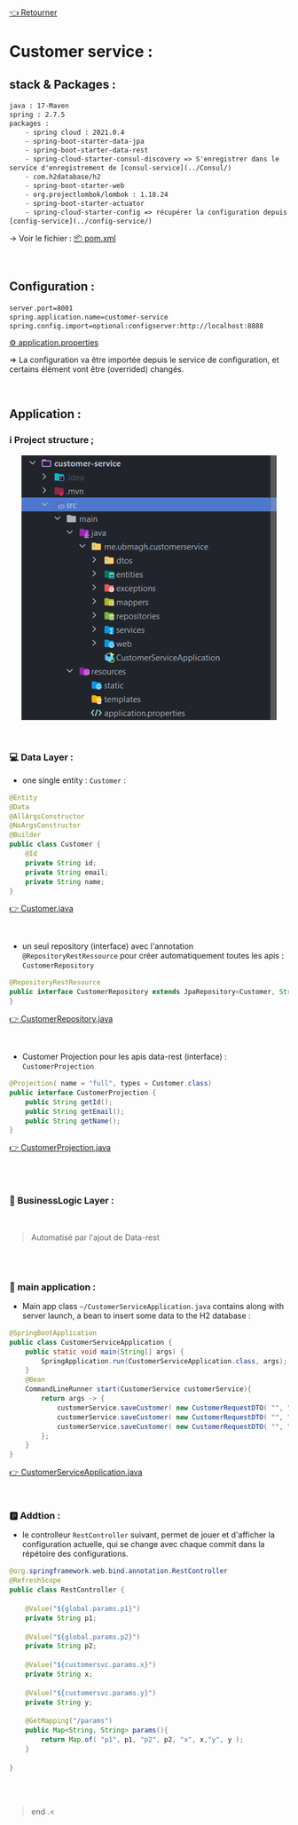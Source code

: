 [👈 Retourner ](../)

# Customer service :


## stack & Packages :

```
java : 17-Maven
spring : 2.7.5
packages : 
    - spring cloud : 2021.0.4
    - spring-boot-starter-data-jpa
    - spring-boot-starter-data-rest
    - spring-cloud-starter-consul-discovery => S'enregistrer dans le service d'enregistrement de [consul-service](../Consul/)
    - com.h2database/h2
    - spring-boot-starter-web
    - org.projectlombok/lombok : 1.18.24
    - spring-boot-starter-actuator
    - spring-cloud-starter-config => récupérer la configuration depuis [config-service](../config-service/)
```
-> Voir le fichier : [📦 pom.xml ](./pom.xml)

<br>

## Configuration : 

```porperties
server.port=8001
spring.application.name=customer-service
spring.config.import=optional:configserver:http://localhost:8888 
```
[⚙ application.properties ](./src/main/resources/application.properties)


=> La configuration va être importée depuis le service de configuration, et certains élément vont être (overrided) changés. 

<br>

## Application : 

### ℹ Project structure ; 

<p align="center">
    <img src="./imgs/1.png">
</p>

<br>

### 💻 Data Layer : 

* one single entity : `Customer` :

```java
@Entity
@Data
@AllArgsConstructor
@NoArgsConstructor
@Builder
public class Customer {
    @Id
    private String id;
    private String email;
    private String name;
}
```
[👉 Customer.java ](./src/main/java/me/ubmagh/customerservice/entities/Customer.java)

<br>

* un seul repository (interface) avec l'annotation `@RepositoryRestRessource` pour créer automatiquement toutes les apis : `CustomerRepository`

```java
@RepositoryRestResource
public interface CustomerRepository extends JpaRepository<Customer, String> {
}
```
[👉 CustomerRepository.java ](./src/main/java/me/ubmagh/customerservice/repositories/CustomerRepository.java)

<br>

* Customer Projection pour les apis data-rest  (interface) :  `CustomerProjection`

```java
@Projection( name = "full", types = Customer.class)
public interface CustomerProjection {
    public String getId();
    public String getEmail();
    public String getName();
}
```
[👉 CustomerProjection.java ](./src/main/java/me/ubmagh/customerservice/entities/CustomerProjection.java)


<br>
<br>




### 🔁 BusinessLogic Layer : 

<br>

> Automatisé par l'ajout de Data-rest 

<br>

<br>


### 🚀 main application : 

* Main app class `~/CustomerServiceApplication.java` contains along with server launch, a bean to insert some data to the H2 database :


```java
@SpringBootApplication
public class CustomerServiceApplication {
    public static void main(String[] args) {
        SpringApplication.run(CustomerServiceApplication.class, args);
    }
    @Bean
    CommandLineRunner start(CustomerService customerService){
        return args -> {
            customerService.saveCustomer( new CustomerRequestDTO( "", "AYoub", "ubmagh@gmail.com") );
            customerService.saveCustomer( new CustomerRequestDTO( "", "mohamed", "mohamed@gmail.com") );
            customerService.saveCustomer( new CustomerRequestDTO( "", "hassan", "hassan@gmail.com") );
        };
    }
}
```

[👉 CustomerServiceApplication.java ](./src/main/java/me/ubmagh/customerservice/CustomerServiceApplication.java)


<br>

### 🅿 Addtion : 

* le controlleur `RestController` suivant, permet de jouer et d'afficher la configuration actuelle, qui se change avec chaque commit dans la répétoire des configurations.

```java
@org.springframework.web.bind.annotation.RestController
@RefreshScope
public class RestController {

    @Value("${global.params.p1}")
    private String p1;

    @Value("${global.params.p2}")
    private String p2;

    @Value("${customersvc.params.x}")
    private String x;

    @Value("${customersvc.params.y}")
    private String y;

    @GetMapping("/params")
    public Map<String, String> params(){
        return Map.of( "p1", p1, "p2", p2, "x", x,"y", y );
    }

}
```



<br>

<br>

> end .<